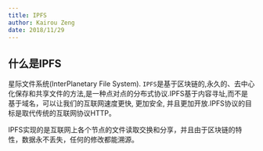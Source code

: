 ```yaml
---
title: IPFS
author: Kairou Zeng
date: 2018/11/29
---
```


## 什么是IPFS

星际文件系统(InterPlanetary File System). `IPFS`是基于区块链的,永久的、去中心化保存和共享文件的方法,是一种点对点的分布式协议.IPFS基于内容寻址,而不是基于域名，可以让我们的互联网速度更快, 更加安全, 并且更加开放.IPFS协议的目标是取代传统的互联网协议HTTP。

IPFS实现的是互联网上各个节点的文件读取交换和分享，并且由于区块链的特性，数据永不丢失，任何的修改都能溯源。